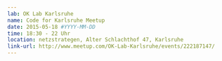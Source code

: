 ```yaml
---
lab: OK Lab Karlsruhe
name: Code for Karlsruhe Meetup
date: 2015-05-18 #YYYY-MM-DD
time: 18:30 - 22 Uhr
location: netzstrategen, Alter Schlachthof 47, Karlsruhe 
link-url: http://www.meetup.com/OK-Lab-Karlsruhe/events/222187147/
---
```


